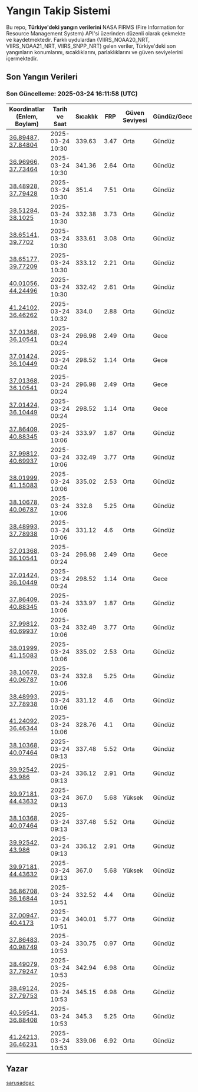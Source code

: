 # Yangın Takip Sistemi

Bu repo, **Türkiye'deki yangın verilerini** NASA FIRMS (Fire Information for Resource Management System) API'si üzerinden düzenli olarak çekmekte ve kaydetmektedir. Farklı uydulardan (VIIRS_NOAA20_NRT, VIIRS_NOAA21_NRT, VIIRS_SNPP_NRT) gelen veriler, Türkiye'deki son yangınların konumlarını, sıcaklıklarını, parlaklıklarını ve güven seviyelerini içermektedir.

## Son Yangın Verileri
### Son Güncelleme: 2025-03-24 16:11:58 (UTC)

| Koordinatlar (Enlem, Boylam) | Tarih ve Saat | Sıcaklık | FRP | Güven Seviyesi | Gündüz/Gece |
|-----------------------------|----------------|----------|-----|----------------|-------------|
| [36.89487, 37.84804](https://www.google.com/maps?q=36.89487,37.84804) | 2025-03-24 10:30 | 339.63 | 3.47 | Orta | Gündüz |
| [36.96966, 37.73464](https://www.google.com/maps?q=36.96966,37.73464) | 2025-03-24 10:30 | 341.36 | 2.64 | Orta | Gündüz |
| [38.48928, 37.79428](https://www.google.com/maps?q=38.48928,37.79428) | 2025-03-24 10:30 | 351.4 | 7.51 | Orta | Gündüz |
| [38.51284, 38.1025](https://www.google.com/maps?q=38.51284,38.1025) | 2025-03-24 10:30 | 332.38 | 3.73 | Orta | Gündüz |
| [38.65141, 39.7702](https://www.google.com/maps?q=38.65141,39.7702) | 2025-03-24 10:30 | 333.61 | 3.08 | Orta | Gündüz |
| [38.65177, 39.77209](https://www.google.com/maps?q=38.65177,39.77209) | 2025-03-24 10:30 | 333.12 | 2.21 | Orta | Gündüz |
| [40.01056, 44.24496](https://www.google.com/maps?q=40.01056,44.24496) | 2025-03-24 10:30 | 332.42 | 2.61 | Orta | Gündüz |
| [41.24102, 36.46262](https://www.google.com/maps?q=41.24102,36.46262) | 2025-03-24 10:32 | 334.0 | 2.88 | Orta | Gündüz |
| [37.01368, 36.10541](https://www.google.com/maps?q=37.01368,36.10541) | 2025-03-24 00:24 | 296.98 | 2.49 | Orta | Gece |
| [37.01424, 36.10449](https://www.google.com/maps?q=37.01424,36.10449) | 2025-03-24 00:24 | 298.52 | 1.14 | Orta | Gece |
| [37.01368, 36.10541](https://www.google.com/maps?q=37.01368,36.10541) | 2025-03-24 00:24 | 296.98 | 2.49 | Orta | Gece |
| [37.01424, 36.10449](https://www.google.com/maps?q=37.01424,36.10449) | 2025-03-24 00:24 | 298.52 | 1.14 | Orta | Gece |
| [37.86409, 40.88345](https://www.google.com/maps?q=37.86409,40.88345) | 2025-03-24 10:06 | 333.97 | 1.87 | Orta | Gündüz |
| [37.99812, 40.69937](https://www.google.com/maps?q=37.99812,40.69937) | 2025-03-24 10:06 | 332.49 | 3.77 | Orta | Gündüz |
| [38.01999, 41.15083](https://www.google.com/maps?q=38.01999,41.15083) | 2025-03-24 10:06 | 335.02 | 2.53 | Orta | Gündüz |
| [38.10678, 40.06787](https://www.google.com/maps?q=38.10678,40.06787) | 2025-03-24 10:06 | 332.8 | 5.25 | Orta | Gündüz |
| [38.48993, 37.78938](https://www.google.com/maps?q=38.48993,37.78938) | 2025-03-24 10:06 | 331.12 | 4.6 | Orta | Gündüz |
| [37.01368, 36.10541](https://www.google.com/maps?q=37.01368,36.10541) | 2025-03-24 00:24 | 296.98 | 2.49 | Orta | Gece |
| [37.01424, 36.10449](https://www.google.com/maps?q=37.01424,36.10449) | 2025-03-24 00:24 | 298.52 | 1.14 | Orta | Gece |
| [37.86409, 40.88345](https://www.google.com/maps?q=37.86409,40.88345) | 2025-03-24 10:06 | 333.97 | 1.87 | Orta | Gündüz |
| [37.99812, 40.69937](https://www.google.com/maps?q=37.99812,40.69937) | 2025-03-24 10:06 | 332.49 | 3.77 | Orta | Gündüz |
| [38.01999, 41.15083](https://www.google.com/maps?q=38.01999,41.15083) | 2025-03-24 10:06 | 335.02 | 2.53 | Orta | Gündüz |
| [38.10678, 40.06787](https://www.google.com/maps?q=38.10678,40.06787) | 2025-03-24 10:06 | 332.8 | 5.25 | Orta | Gündüz |
| [38.48993, 37.78938](https://www.google.com/maps?q=38.48993,37.78938) | 2025-03-24 10:06 | 331.12 | 4.6 | Orta | Gündüz |
| [41.24092, 36.46344](https://www.google.com/maps?q=41.24092,36.46344) | 2025-03-24 10:06 | 328.76 | 4.1 | Orta | Gündüz |
| [38.10368, 40.07464](https://www.google.com/maps?q=38.10368,40.07464) | 2025-03-24 09:13 | 337.48 | 5.52 | Orta | Gündüz |
| [39.92542, 43.986](https://www.google.com/maps?q=39.92542,43.986) | 2025-03-24 09:13 | 336.12 | 2.91 | Orta | Gündüz |
| [39.97181, 44.43632](https://www.google.com/maps?q=39.97181,44.43632) | 2025-03-24 09:13 | 367.0 | 5.68 | Yüksek | Gündüz |
| [38.10368, 40.07464](https://www.google.com/maps?q=38.10368,40.07464) | 2025-03-24 09:13 | 337.48 | 5.52 | Orta | Gündüz |
| [39.92542, 43.986](https://www.google.com/maps?q=39.92542,43.986) | 2025-03-24 09:13 | 336.12 | 2.91 | Orta | Gündüz |
| [39.97181, 44.43632](https://www.google.com/maps?q=39.97181,44.43632) | 2025-03-24 09:13 | 367.0 | 5.68 | Yüksek | Gündüz |
| [36.86708, 36.16844](https://www.google.com/maps?q=36.86708,36.16844) | 2025-03-24 10:51 | 332.52 | 4.4 | Orta | Gündüz |
| [37.00947, 40.4173](https://www.google.com/maps?q=37.00947,40.4173) | 2025-03-24 10:51 | 340.01 | 5.77 | Orta | Gündüz |
| [37.86483, 40.98749](https://www.google.com/maps?q=37.86483,40.98749) | 2025-03-24 10:53 | 330.75 | 0.97 | Orta | Gündüz |
| [38.49079, 37.79247](https://www.google.com/maps?q=38.49079,37.79247) | 2025-03-24 10:53 | 342.94 | 6.98 | Orta | Gündüz |
| [38.49124, 37.79753](https://www.google.com/maps?q=38.49124,37.79753) | 2025-03-24 10:53 | 345.15 | 6.98 | Orta | Gündüz |
| [40.59541, 36.88408](https://www.google.com/maps?q=40.59541,36.88408) | 2025-03-24 10:53 | 345.3 | 5.25 | Orta | Gündüz |
| [41.24213, 36.46231](https://www.google.com/maps?q=41.24213,36.46231) | 2025-03-24 10:53 | 339.06 | 6.92 | Orta | Gündüz |

## Yazar

[sarusadgac](https://x.com/sarusadgac)
